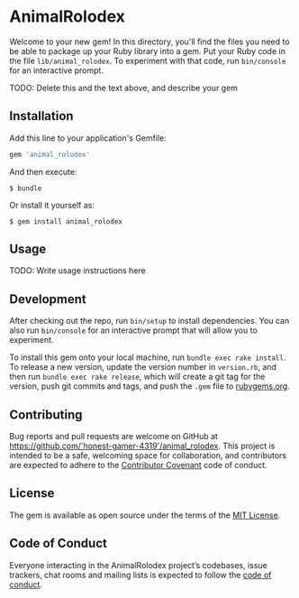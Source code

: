 # AnimalRolodex

Welcome to your new gem! In this directory, you'll find the files you need to be able to package up your Ruby library into a gem. Put your Ruby code in the file `lib/animal_rolodex`. To experiment with that code, run `bin/console` for an interactive prompt.

TODO: Delete this and the text above, and describe your gem

## Installation

Add this line to your application's Gemfile:

```ruby
gem 'animal_rolodex'
```

And then execute:

    $ bundle

Or install it yourself as:

    $ gem install animal_rolodex

## Usage

TODO: Write usage instructions here

## Development

After checking out the repo, run `bin/setup` to install dependencies. You can also run `bin/console` for an interactive prompt that will allow you to experiment.

To install this gem onto your local machine, run `bundle exec rake install`. To release a new version, update the version number in `version.rb`, and then run `bundle exec rake release`, which will create a git tag for the version, push git commits and tags, and push the `.gem` file to [rubygems.org](https://rubygems.org).

## Contributing

Bug reports and pull requests are welcome on GitHub at https://github.com/'honest-gamer-4319'/animal_rolodex. This project is intended to be a safe, welcoming space for collaboration, and contributors are expected to adhere to the [Contributor Covenant](http://contributor-covenant.org) code of conduct.

## License

The gem is available as open source under the terms of the [MIT License](https://opensource.org/licenses/MIT).

## Code of Conduct

Everyone interacting in the AnimalRolodex project’s codebases, issue trackers, chat rooms and mailing lists is expected to follow the [code of conduct](https://github.com/'honest-gamer-4319'/animal_rolodex/blob/master/CODE_OF_CONDUCT.md).
